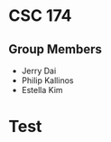<h1>CSC 174</h1>
<h2>Group Members</h2>
<ul>
<li>Jerry Dai</li>
<li>Philip Kallinos</li>
<li>Estella Kim</li>
</ul>
<h1>Test</h1>
